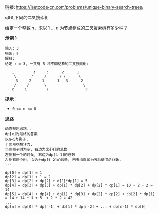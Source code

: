 链接:   https://leetcode-cn.com/problems/unique-binary-search-trees/

q96_不同的二叉搜索树

给定一个整数 *n*，求以 1 ... *n* 为节点组成的二叉搜索树有多少种？

**示例 1:**

```
输入: 3
输出: 5
解释:
给定 n = 3, 一共有 5 种不同结构的二叉搜索树:

   1         3     3      2      1
    \       /     /      / \      \
     3     2     1      1   3      2
    /     /       \                 \
   2     1         2                 3

```

**提示：**

- `0 <= n <= 8`

**思路**

```
动态规划思路...
dp[x]为最终的答案
以n=5为例子, 
下面可以翻译为, 
当左侧子树为空, 右边为dp[4]的总数
左侧有一个的时候, 右边为dp[4-1]的总数
左侧有两个时, 右边为dp[4-2]的数量, 两者相乘即为当前情况的总数.
...

dp[0] = dp[1] = 1 
dp[2] = dp[1] + 1 = 2
dp[3] = dp[2] + dp[2] + d[1]*dp[1] = 5
dp[4] = dp[3] + dp[3] + dp[1] * dp[2] + dp[2] * dp[1] = 10 + 2 + 2 = 14
dp[5] = dp[4] + dp[4] + dp[1] * dp[3] + dp[2] * dp[2] + dp[2] * dp[1] = 14 + 14 + 5 + 5  + 2 * 2 = 42
...
dp[n] = dp[0] * dp[n-1] + dp[1] * dp[n-2] + ... + dp[n-1] * dp[0]

```









